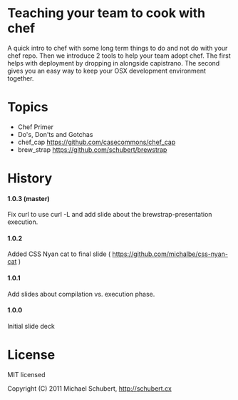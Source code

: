 # Teaching your team to cook with chef

A quick intro to chef with some long term things to do and not do with your chef repo. Then we introduce 2 tools to help your team adopt chef. The first helps with deployment by dropping in alongside capistrano. The second gives you an easy way to keep your OSX development environment together.

# Topics

* Chef Primer
* Do's, Don'ts and Gotchas
* chef_cap 
  https://github.com/casecommons/chef_cap
* brew_strap 
  https://github.com/schubert/brewstrap

# History

#### 1.0.3 (master)

Fix curl to use curl -L and add slide about the brewstrap-presentation execution.

#### 1.0.2

Added CSS Nyan cat to final slide ( https://github.com/michalbe/css-nyan-cat )

#### 1.0.1

Add slides about compilation vs. execution phase.

#### 1.0.0

Initial slide deck

# License

MIT licensed

Copyright (C) 2011 Michael Schubert, http://schubert.cx